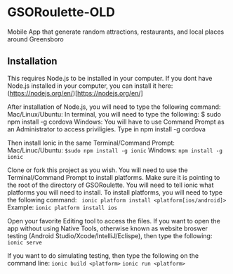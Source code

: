 # GSORoulette-OLD
Mobile App that generate random attractions, restaurants, and local places around Greensboro 

## Installation
 
This requires Node.js to be installed in your computer. If you dont have Node.js installed in your computer, you can install it here:
(https://nodejs.org/en/)[https://nodejs.org/en/]

After installation of Node.js, you will need to type the following command:
  Mac/Linux/Ubuntu: In terminal, you will need to type the following: $ sudo npm install -g cordova
  Windows: You will have to use Command Prompt as an Administrator to access priviligies. Type in npm install -g cordova
  
Then install Ionic in the same Terminal/Command Prompt:
  Mac/Linuc/Ubuntu: `$sudo npm install -g ionic`
  Windows: `npm install -g ionic`
  
Clone or fork this project as you wish. You will need to use the Terminal/Command Prompt to install platforms. Make sure it is pointing to the root of the directory of GSORoulette. You will need to tell ionic what platforms you will need to install. To install platforms, you will need to type the following command: 
 ` ionic platform install <platform[ios/android]>`
  Example: `ionic platform install ios`
  
Open your favorite Editing tool to access the files. If you want to open the app without using Native Tools, otherwise known as website broswer testing (Android Studio/Xcode/IntelliJ/Eclispe), then type the following:
`ionic serve`
  
If you want to do simulating testing, then type the following on the command line:
  `ionic build <platform>`
  `ionic run <platform>`
  
